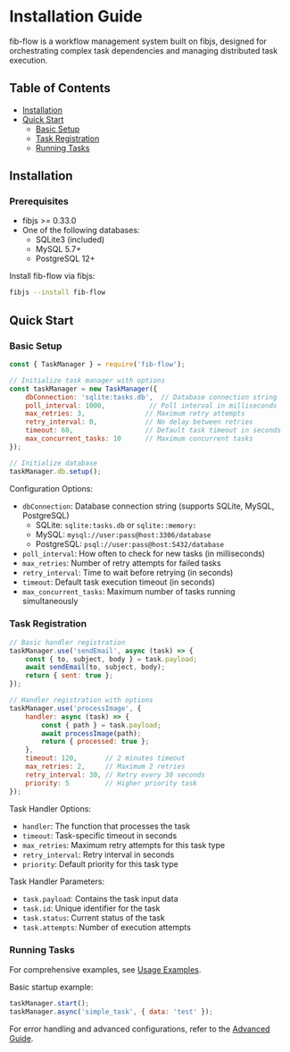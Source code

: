 # Installation Guide

fib-flow is a workflow management system built on fibjs, designed for orchestrating complex task dependencies and managing distributed task execution.

## Table of Contents
- [Installation](#installation)
- [Quick Start](#quick-start)
  - [Basic Setup](#basic-setup)
  - [Task Registration](#task-registration)
  - [Running Tasks](#running-tasks)

## Installation

### Prerequisites
- fibjs >= 0.33.0
- One of the following databases:
  - SQLite3 (included)
  - MySQL 5.7+
  - PostgreSQL 12+

Install fib-flow via fibjs:

```bash
fibjs --install fib-flow
```

## Quick Start

### Basic Setup
```javascript
const { TaskManager } = require('fib-flow');

// Initialize task manager with options
const taskManager = new TaskManager({
    dbConnection: 'sqlite:tasks.db',  // Database connection string
    poll_interval: 1000,           // Poll interval in milliseconds
    max_retries: 3,               // Maximum retry attempts
    retry_interval: 0,            // No delay between retries
    timeout: 60,                  // Default task timeout in seconds
    max_concurrent_tasks: 10      // Maximum concurrent tasks
});

// Initialize database
taskManager.db.setup();
```

Configuration Options:
- `dbConnection`: Database connection string (supports SQLite, MySQL, PostgreSQL)
  - SQLite: `sqlite:tasks.db` or `sqlite::memory:`
  - MySQL: `mysql://user:pass@host:3306/database`
  - PostgreSQL: `psql://user:pass@host:5432/database`
- `poll_interval`: How often to check for new tasks (in milliseconds)
- `max_retries`: Number of retry attempts for failed tasks
- `retry_interval`: Time to wait before retrying (in seconds)
- `timeout`: Default task execution timeout (in seconds)
- `max_concurrent_tasks`: Maximum number of tasks running simultaneously

### Task Registration
```javascript
// Basic handler registration
taskManager.use('sendEmail', async (task) => {
    const { to, subject, body } = task.payload;
    await sendEmail(to, subject, body);
    return { sent: true };
});

// Handler registration with options
taskManager.use('processImage', {
    handler: async (task) => {
        const { path } = task.payload;
        await processImage(path);
        return { processed: true };
    },
    timeout: 120,       // 2 minutes timeout
    max_retries: 2,     // Maximum 2 retries
    retry_interval: 30, // Retry every 30 seconds
    priority: 5         // Higher priority task
});
```

Task Handler Options:
- `handler`: The function that processes the task
- `timeout`: Task-specific timeout in seconds
- `max_retries`: Maximum retry attempts for this task type
- `retry_interval`: Retry interval in seconds
- `priority`: Default priority for this task type

Task Handler Parameters:
- `task.payload`: Contains the task input data
- `task.id`: Unique identifier for the task
- `task.status`: Current status of the task
- `task.attempts`: Number of execution attempts

### Running Tasks
For comprehensive examples, see [Usage Examples](usage-examples.md).

Basic startup example:
```javascript
taskManager.start();
taskManager.async('simple_task', { data: 'test' });
```

For error handling and advanced configurations, refer to the [Advanced Guide](advanced-guide.md).
